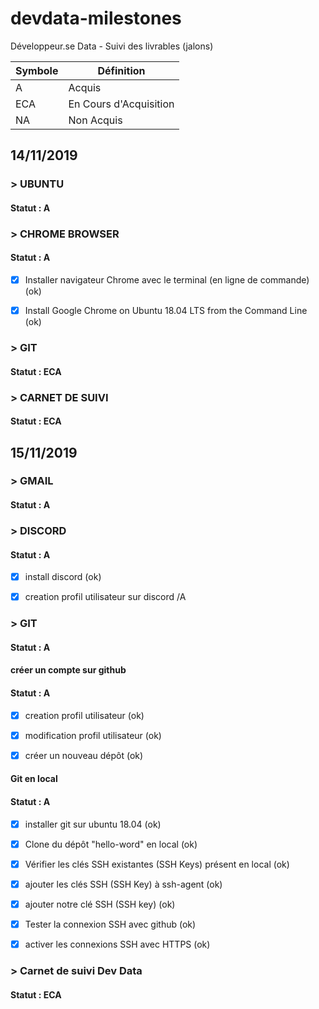 # devdata-milestones
Développeur.se Data - Suivi des livrables (jalons)

Symbole | Définition
------------ | -------------
A | Acquis
ECA | En Cours d'Acquisition
NA | Non Acquis

## 14/11/2019

### > UBUNTU 
#### Statut : A

### > CHROME BROWSER
#### Statut : A

- [x] Installer navigateur Chrome avec le terminal (en ligne de commande) (ok)

- [x] Install Google Chrome on Ubuntu 18.04 LTS from the Command Line (ok)


### > GIT 
#### Statut : ECA

### > CARNET DE SUIVI
#### Statut : ECA


## 15/11/2019


### > GMAIL
#### Statut : A

### > DISCORD
#### Statut : A

- [x] install discord (ok)

- [x] creation profil utilisateur sur discord /A


### > GIT
#### Statut : A

#### créer un compte sur github
#### Statut : A

- [x] creation profil utilisateur (ok)

- [x] modification profil utilisateur (ok)

- [x] créer un nouveau dépôt (ok)


#### Git en local
#### Statut : A

- [x] installer git sur ubuntu 18.04 (ok)

- [x] Clone du dépôt "hello-word" en local (ok) 

- [x] Vérifier les clés SSH existantes (SSH Keys) présent en local (ok)

- [x] ajouter les clés SSH (SSH Key) à ssh-agent (ok)

- [x] ajouter notre clé SSH (SSH key) (ok)

- [x] Tester la connexion SSH avec github (ok)

- [x] activer les connexions SSH avec HTTPS (ok)


### > Carnet de suivi Dev Data
#### Statut : ECA

 

































